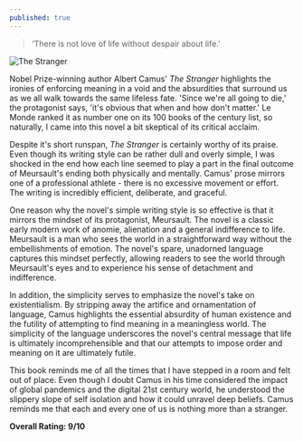```yaml
---
published: true
---
```


> ‘There is not love of life without despair about life.’

![The Stranger](https://i.gr-assets.com/images/S/compressed.photo.goodreads.com/hostedimages/1507384334i/24111720._SX540_.jpg)

Nobel Prize-winning author Albert Camus' _The Stranger_ highlights the ironies of enforcing meaning in a void and the absurdities that surround us as we all walk towards the same lifeless fate. 'Since we're all going to die,' the protagonist says, 'it's obvious that when and how don't matter.' Le Monde ranked it as number one on its 100 books of the century list, so naturally, I came into this novel a bit skeptical of its critical acclaim.

Despite it's short runspan, _The Stranger_ is certainly worthy of its praise. Even though its writing style can be rather dull and overly simple, I was shocked in the end how each line seemed to play a part in the final outcome of Meursault's ending both physically and mentally. Camus' prose mirrors one of a professional athlete - there is no excessive movement or effort. The writing is incredibly efficient, deliberate, and graceful.

One reason why the novel's simple writing style is so effective is that it mirrors the mindset of its protagonist, Meursault. The novel is a classic early modern work of anomie, alienation and a general indifference to life. Meursault is a man who sees the world in a straightforward way without the embellishments of emotion. The novel's spare, unadorned language captures this mindset perfectly, allowing readers to see the world through Meursault's eyes and to experience his sense of detachment and indifference.

In addition, the simplicity serves to emphasize the novel's take on existentialism. By stripping away the artifice and ornamentation of language, Camus highlights the essential absurdity of human existence and the futility of attempting to find meaning in a meaningless world. The simplicity of the language underscores the novel's central message that life is ultimately incomprehensible and that our attempts to impose order and meaning on it are ultimately futile.

This book reminds me of all the times that I have stepped in a room and felt out of place. Even though I doubt Camus in his time considered the impact of global pandemics and the digital 21st century world, he understood the slippery slope of self isolation and how it could unravel deep beliefs. Camus reminds me that each and every one of us is nothing more than a stranger.

**Overall Rating: 9/10**
